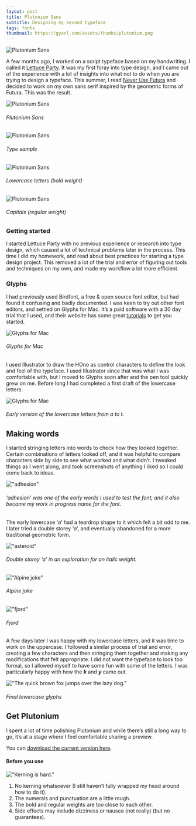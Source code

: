 ```yaml
---
layout: post
title: Plutonium Sans
subtitle: Designing my second typeface
tags: fonts
thumbnail: https://gyanl.com/assets/thumbs/plutonium.png
---
```


![Plutonium Sans](https://gyanl.com/assets/plutonium.png)

A few months ago, I worked on a script typeface based on my handwriting. I called it [Lettuce Party](/lettuce-party). It was my first foray into type design, and I came out of the experience with a lot of insights into what not to do when you are trying to design a typeface. This summer, I read [Never Use Futura](http://www.neverusefutura.com/) and decided to work on my own sans serif inspired by the geometric forms of Futura. This was the result.



![Plutonium Sans](https://gyanl.com/assets/plutonium-weights.png)

###### Plutonium Sans

![Plutonium Sans](https://gyanl.com/assets/plutonium-sample.png)

###### Type sample

![Plutonium Sans](https://gyanl.com/assets/plutonium-lower.png)

###### Lowercase letters (bold weight)

![Plutonium Sans](https://gyanl.com/assets/plutonium-capitals.png)

###### Capitals (regular weight)

### Getting started

I started Lettuce Party with no previous experience or research into type design, which caused a lot of technical problems later in the process. This time I did my homework, and read about best practices for starting a type design project. This removed a lot of the trial and error of figuring out tools and techniques on my own, and made my workflow a lot more efficient.

### Glyphs

I had previously used Birdfont, a free & open source font editor, but had found it confusing and badly documented. I was keen to try out other font editors, and settled on Glyphs for Mac. It’s a paid software with a 30 day trial that I used, and their website has some great [tutorials](https://glyphsapp.com/tutorials) to get you started.

![Glyphs for Mac](https://gyanl.com/assets/glyphs-characterset.png)

###### Glyphs for Mac

I used Illustrator to draw the HOno as control characters to define the look and feel of the typeface. I used Illustrator since that was what I was comfortable with, but I moved to Glyphs soon after and the pen tool quickly grew on me. Before long I had completed a first draft of the lowercase letters.

![Glyphs for Mac](https://gyanl.com/assets/plutonium-abc.png)

###### Early version of the lowercase letters from a to t.

## Making words

I started stringing letters into words to check how they looked together. Certain combinations of letters looked off, and it was helpful to compare characters side by side to see what worked and what didn’t. I tweaked things as I went along, and took screenshots of anything I liked so I could come back to ideas.

!["adhesion"](https://gyanl.com/assets/plutonium-adhesion.png)

###### ‘adhesion’ was one of the early words I used to test the font, and it also became my work in progress name for the font. 

The early lowercase ‘_a_’ had a teardrop shape to it which felt a bit odd to me. I later tried a double storey ‘_a_’, and eventually abandoned for a more traditional geometric form.

!["asteroid"](https://gyanl.com/assets/plutonium-asteroid.png)

###### Double storey ‘_a_’ in an exploration for an italic weight.

!["Alpine joke"](https://gyanl.com/assets/plutonium-alpine-joke.png)

###### Alpine joke

!["fjord"](https://gyanl.com/assets/plutonium-fjord.png)

###### Fjord

A few days later I was happy with my lowercase letters, and it was time to work on the uppercase. I followed a similar process of trial and error, creating a few characters and then stringing them together and making any modifications that felt appropriate. I did not want the typeface to look too formal, so I allowed myself to have some fun with some of the letters. I was particularly happy with how the **_k_** and **_y_** came out.

!["The quick brown fox jumps over the lazy dog."](https://gyanl.com/assets/plutonium-qbf.png)

###### Final lowercase glyphs

## Get Plutonium

I spent a lot of time polishing Plutonium and while there’s still a long way to go, it’s at a stage where I feel comfortable sharing a preview.

You can [download the current version here](https://www.dropbox.com/s/th77rs67prpvxh7/Plutonium-Sans-13March18.zip?dl=0).

#### Before you use

!["Kerning is hard."](https://gyanl.com/assets/plutonium-kerning.png)

1. No kerning whatsoever (I still haven’t fully wrapped my head around how to do it).
2. The numerals and punctuation are a little rough.
3. The bold and regular weights are too close to each other.
4. Side effects may include dizziness or nausea (not really) (but no guarantees).